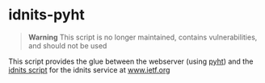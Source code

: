# idnits-pyht

> **Warning**
> This script is no longer maintained, contains vulnerabilities, and should not be used

This script provides the glue between the webserver (using [pyht](https://tools.ietf.org/tools/pyht/code)) and the [idnits script](https://tools.ietf.org/tools/indits) for the idnits service at www.ietf.org
